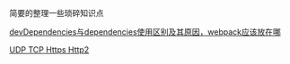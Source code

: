 简要的整理一些琐碎知识点


[devDependencies与dependencies使用区别及其原因，webpack应该放在哪](https://github.com/kimg79/Blog/issues/1)

[UDP TCP Https Http2](https://github.com/kimg79/Blog/issues/2)
